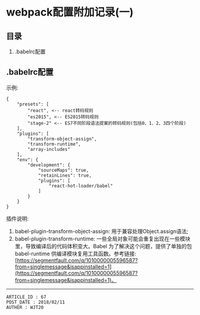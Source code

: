 
# webpack配置附加记录(一) #

## 目录 ##

1. .babelrc配置

## .babelrc配置 ##

示例:

```
{
    "presets": [
        "react", <-- react转码规则
        "es2015", <-- ES2015转码规则
        "stage-2" <-- ES7不同阶段语法提案的转码规则(包括0、1、2、3四个阶段)
    ],
    "plugins": [
        "transform-object-assign",
        "transform-runtime",
        "array-includes"
    ],
    "env": {
        "development": {
            "sourceMaps": true,
            "retainLines": true,
            "plugins": [
                "react-hot-loader/babel"
            ]
        }
    }
}
```

插件说明:

1. babel-plugin-transform-object-assign: 用于兼容处理Object.assign语法;
2. babel-plugin-transform-runtime: 一些全局对象可能会重复出现在一些模块里，导致编译后的代码体积变大。Babel 为了解决这个问题，提供了单独的包 babel-runtime 供编译模块复用工具函数。参考链接: [https://segmentfault.com/q/1010000005596587?from=singlemessage&isappinstalled=1](https://segmentfault.com/q/1010000005596587?from=singlemessage&isappinstalled=1)。

---

```
ARTICLE_ID : 67
POST_DATE : 2018/02/11
AUTHER : WJT20
```
